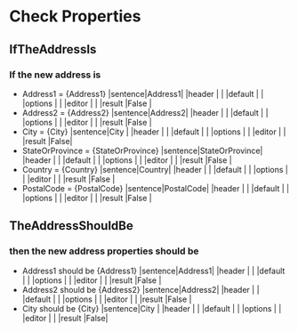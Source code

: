 # Check Properties


## IfTheAddressIs
### If the new address is
* Address1 = {Address1}
|sentence|Address1|
|header  |        |
|default |        |
|options |        |
|editor  |        |
|result  |False   |
* Address2 = {Address2}
|sentence|Address2|
|header  |        |
|default |        |
|options |        |
|editor  |        |
|result  |False   |
* City = {City}
|sentence|City |
|header  |     |
|default |     |
|options |     |
|editor  |     |
|result  |False|
* StateOrProvince = {StateOrProvince}
|sentence|StateOrProvince|
|header  |               |
|default |               |
|options |               |
|editor  |               |
|result  |False          |
* Country = {Country}
|sentence|Country|
|header  |       |
|default |       |
|options |       |
|editor  |       |
|result  |False  |
* PostalCode = {PostalCode}
|sentence|PostalCode|
|header  |          |
|default |          |
|options |          |
|editor  |          |
|result  |False     |




## TheAddressShouldBe
### then the new address properties should be
* Address1 should be {Address1}
|sentence|Address1|
|header  |        |
|default |        |
|options |        |
|editor  |        |
|result  |False   |
* Address2 should be {Address2}
|sentence|Address2|
|header  |        |
|default |        |
|options |        |
|editor  |        |
|result  |False   |
* City should be {City}
|sentence|City |
|header  |     |
|default |     |
|options |     |
|editor  |     |
|result  |False|




